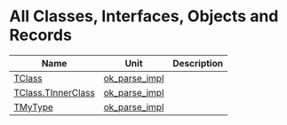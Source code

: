 # All Classes, Interfaces, Objects and Records


| Name | Unit | Description |
|---|---|---|
| [TClass](ok_parse_impl.TClass.md) | [ok_parse_impl](ok_parse_impl.md) |   |
| [TClass.TInnerClass](ok_parse_impl.TClass.TInnerClass.md) | [ok_parse_impl](ok_parse_impl.md) |   |
| [TMyType](ok_parse_impl.TMyType.md) | [ok_parse_impl](ok_parse_impl.md) |   |
